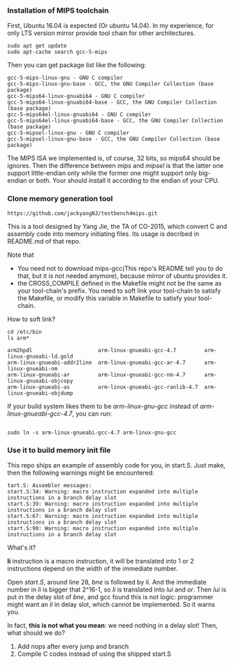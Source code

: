 ### Installation of MIPS toolchain

First, Ubuntu 16.04 is expected (Or ubuntu 14.04). In my experience, for only LTS
version mirror provide tool chain for other architectures.

``` shell
sudo apt get update
sudo apt-cache search gcc-5-mips
```

Then you can get package list like the following:
```
gcc-5-mips-linux-gnu - GNU C compiler
gcc-5-mips-linux-gnu-base - GCC, the GNU Compiler Collection (base package)
gcc-5-mips64-linux-gnuabi64 - GNU C compiler
gcc-5-mips64-linux-gnuabi64-base - GCC, the GNU Compiler Collection (base package)
gcc-5-mips64el-linux-gnuabi64 - GNU C compiler
gcc-5-mips64el-linux-gnuabi64-base - GCC, the GNU Compiler Collection (base package)
gcc-5-mipsel-linux-gnu - GNU C compiler
gcc-5-mipsel-linux-gnu-base - GCC, the GNU Compiler Collection (base package)
```

The MIPS ISA we implemented is, of course, 32 bits, so mips64 should be ignores.
Then the difference between *mips* and *mipsel* is that the latter one support
little-endian only while the former one might support only big-endian or both.
Your should install it according to the endian of your CPU.

### Clone memory generation tool

``` shell
https://github.com/jackyangNJ/testbench4mips.git
```

This is a tool designed by Yang Jie, the TA of CO-2015, which convert C and
assembly code into memory initiating files. Its usage is decribed in README.md
of that repo.

Note that

- You need not to download mips-gcc(This repo's README tell you to do
that, but it is not needed anymore), because mirror of ubuntu provides it.
- the CROSS\_COMPILE defined in the Makefile might not be the same as your
tool-chain's prefix. You need to soft link your tool-chain to satisfy the
Makefile, or modify this variable in Makefile to satisfy your tool-chain.

How to soft link?

``` shell
cd /etc/bin
ls arm*

arm2hpdl                     arm-linux-gnueabi-gcc-4.7         arm-linux-gnueabi-ld.gold
arm-linux-gnueabi-addr2line  arm-linux-gnueabi-gcc-ar-4.7      arm-linux-gnueabi-nm
arm-linux-gnueabi-ar         arm-linux-gnueabi-gcc-nm-4.7      arm-linux-gnueabi-objcopy
arm-linux-gnueabi-as         arm-linux-gnueabi-gcc-ranlib-4.7  arm-linux-gnueabi-objdump
```

If your build system likes them to be *arm-linux-gnu-gcc* instead of
*arm-linux-gnueabi-gcc-4.7*, you can run:

``` shell

sudo ln -s arm-linux-gnueabi-gcc-4.7 arm-linux-gnu-gcc
```

### Use it to build memory init file

This repo ships an example of assembly code for you, in start.S.
Just make, then the following warnings might be encountered:

```
tart.S: Assembler messages:
start.S:34: Warning: macro instruction expanded into multiple instructions in a branch delay slot
start.S:39: Warning: macro instruction expanded into multiple instructions in a branch delay slot
start.S:67: Warning: macro instruction expanded into multiple instructions in a branch delay slot
start.S:90: Warning: macro instruction expanded into multiple instructions in a branch delay slot
```

What's it?

**li** instruction is a macro instruction, it will be translated into 1 or 2
instructions depend on the width of the immediate number.

Open *start.S*, around line 28,  *bne* is followed by *li*. And the immediate
number in *li* is bigger that 2^16-1, so *li* is translated into *lui* and *or*.
Then *lui* is put in the delay slot of *bne*, and gcc found this is not logic:
programmer might want an *li* in delay slot, which cannot be implemented.
So it warns you.

In fact, **this is not what you mean**: we need nothing in a delay slot!
Then, what should we do?

1. Add nops after every jump and branch
2. Compile C codes instead of using the shipped start.S
